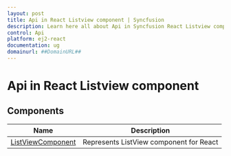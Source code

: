 ```yaml
---
layout: post
title: Api in React Listview component | Syncfusion
description: Learn here all about Api in Syncfusion React Listview component of Syncfusion Essential JS 2 and more.
control: Api 
platform: ej2-react
documentation: ug
domainurl: ##DomainURL##
---
```


# Api in React Listview component

## Components

| Name | Description |
|------|-------------|
| [ListViewComponent](https://ej2.syncfusion.com/react/documentation/api-listViewComponent.html)| Represents ListView component for React|
